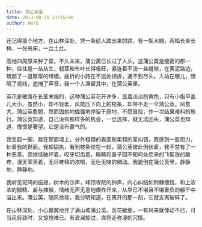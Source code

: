 ```yaml
---
title: 蒲公英里
date: 2013-08-29 21:55:00
author: Herb
---
```


还记得那个地方，在山林深处，凭一条前人踏出来的路，有一架木棚，两幅长桌长椅，一张吊床，一台土灶。

高地四周原来种了菜，不久未来，蒲公英已长过了人头。这蒲公英是瘦密的那一种，往往是一丛丛生，韧茎和布叶长得极旺，紧连着不流一丝缝隙，在黄泥路边，筑起了一道厚厚的绿墙。曲折的小路在不远处拐折，通不到尽头。人站在哪儿，阻隔了视线，遮掩了声音，我一个人滞留其中，在蒲公英里。

英花是散落在长茎末端的，这种蒲公英花开许多，显着淡淡的黄色，只有小指甲盖儿大小。虽然小，却不轻柔。风能压下向上的枝条，却带不走一伞蒲公英。风愈大，蒲公英愈颤，然而固执地倔强地停留于原地，不愿冒险，作一次结果难料的旅行。蒲公英知道，自己没有那样多的机会，一旦选择，就无法回头，蒲公英也知道，憧憬是奢望。它是没有香气的。

我忽起一脚，踹在那面墙上，分外粗糙的表面和柔韧的茎纠错，我感到一股阻力，扯着我的鞋面。我却固执，看到枝条绞在一起，蒲公英彼此倒伏着，我不禁有了一种恶意。我继续破坏着，咬牙切齿着，眼睛和鼻子因不知何处而来的飞絮涨的酸疼，漫天零落着，无尽难释的浓郁，无色无味的稠动。我跪倒在蒲公英里，静静地，静静地。

我听见斑鸠的振翅，树木的沙声，峰顶寺院的钟声，内心纠结如荆棘缠绕，和上浓浓的醋精、盐与辣椒，情绪无声无息地爆炸开来，从早已不堪且不堪重负的躯干中溢出来。蒲公英，随风徐动，我分明知道，在离开的那一刻，它就支离破碎了。

在山林深处，小心翼翼地开了满山坡蒲公英。英花敏细，一有风来就悸动不已，可当风转劲时，又惊惶难已。有波澜掠过，席卷走弥漫的冗情。

